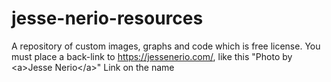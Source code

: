 # jesse-nerio-resources
A repository of custom images, graphs and code which is free license. You must place a back-link to https://jessenerio.com/, like this "Photo by &lt;a>Jesse Nerio&lt;/a>" Link on the name
